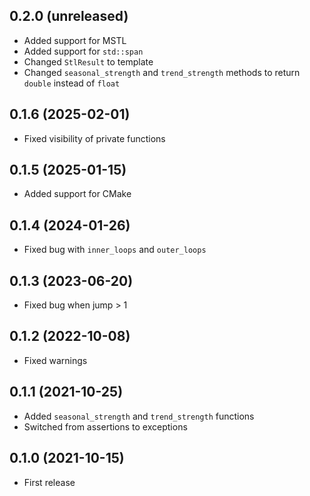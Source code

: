 ## 0.2.0 (unreleased)

- Added support for MSTL
- Added support for `std::span`
- Changed `StlResult` to template
- Changed `seasonal_strength` and `trend_strength` methods to return `double` instead of `float`

## 0.1.6 (2025-02-01)

- Fixed visibility of private functions

## 0.1.5 (2025-01-15)

- Added support for CMake

## 0.1.4 (2024-01-26)

- Fixed bug with `inner_loops` and `outer_loops`

## 0.1.3 (2023-06-20)

- Fixed bug when jump > 1

## 0.1.2 (2022-10-08)

- Fixed warnings

## 0.1.1 (2021-10-25)

- Added `seasonal_strength` and `trend_strength` functions
- Switched from assertions to exceptions

## 0.1.0 (2021-10-15)

- First release
